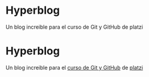 # Hyperblog
Un blog increible para el curso de Git y GitHub de platzi
# Hyperblog
Un blog increible para el [curso de Git y GitHub](http://https://platzi.com/cursos/git-github/ "curso de Git y GitHub") de [platzi](http://www.platzi.com "platzi")